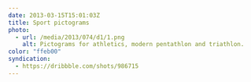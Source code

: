 ```yaml
---
date: 2013-03-15T15:01:03Z
title: Sport pictograms
photo:
  - url: /media/2013/074/d1/1.png
    alt: Pictograms for athletics, modern pentathlon and triathlon.
color: "ffeb00"
syndication:
  - https://dribbble.com/shots/986715
---
```

